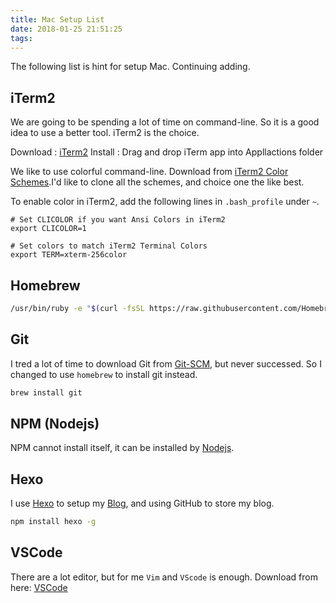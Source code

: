 ```yaml
---
title: Mac Setup List
date: 2018-01-25 21:51:25
tags:
---
```

The following list is hint for setup Mac. Continuing adding.

<!-- more -->
## iTerm2
We are going to be spending a lot of time on command-line. So it is a good idea to use a better tool. iTerm2 is the choice.

Download : [iTerm2](http://www.iterm2.com)
Install  : Drag and drop iTerm app into Appllactions folder

We like to use colorful command-line. Download from [iTerm2 Color Schemes](https://github.com/mbadolato/iTerm2-Color-Schemes/tree/master/schemes).I'd like to clone all the schemes, and choice one the like best.

To enable color in iTerm2, add the following lines in `.bash_profile` under `~`.
```
# Set CLICOLOR if you want Ansi Colors in iTerm2
export CLICOLOR=1

# Set colors to match iTerm2 Terminal Colors
export TERM=xterm-256color
```

## Homebrew
```bash
/usr/bin/ruby -e "$(curl -fsSL https://raw.githubusercontent.com/Homebrew/install/master/install)"
```

## Git
I tred a lot of time to download Git from [Git-SCM](https://git-scm.com/downloads), but never successed. So I changed to use `homebrew` to install git instead.
```bash
brew install git
```

## NPM (Nodejs)
NPM cannot install itself, it can be installed by [Nodejs](https://nodejs.org/en/).

## Hexo
I use [Hexo](https://hexo.io/) to setup my [Blog](http://gu-yuan.top), and using GitHub to store my blog.
```bash
npm install hexo -g
```

## VSCode
There are a lot editor, but for me `Vim` and `VScode` is enough.
Download from here: [VSCode](https://code.visualstudio.com/)